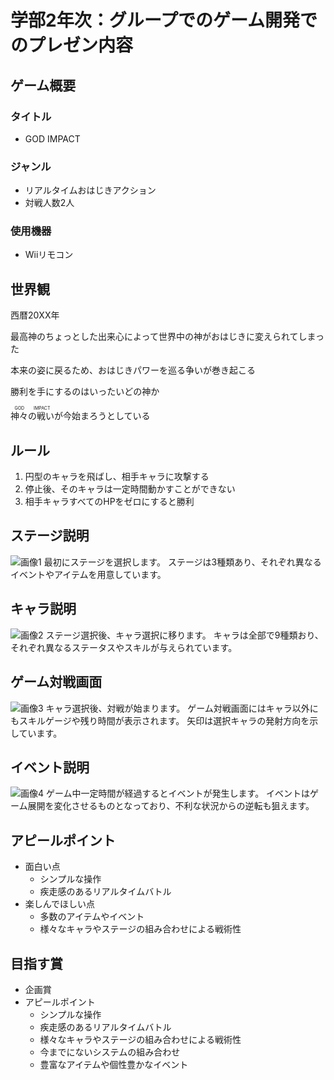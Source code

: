 # 学部2年次：グループでのゲーム開発でのプレゼン内容
## ゲーム概要
### タイトル
- GOD IMPACT
### ジャンル
- リアルタイムおはじきアクション
- 対戦人数2人
### 使用機器
- Wiiリモコン
## 世界観
西暦20XX年

最高神のちょっとした出来心によって世界中の神がおはじきに変えられてしまった

本来の姿に戻るため、おはじきパワーを巡る争いが巻き起こる

勝利を手にするのはいったいどの神か

<ruby>神々の戦い<rp>（</rp><rt>GOD IMPACT</rt><rp>）</rp></ruby>が今始まろうとしている

## ルール
1. 円型のキャラを飛ばし、相手キャラに攻撃する
1. 停止後、そのキャラは一定時間動かすことができない
1. 相手キャラすべてのHPをゼロにすると勝利
## ステージ説明
![画像1](https://github.com/c612335023/B2_GameCreation/assets/156674519/0d919537-a0b3-43d6-a668-ab819239808e)
最初にステージを選択します。
ステージは3種類あり、それぞれ異なるイベントやアイテムを用意しています。
## キャラ説明
![画像2](https://github.com/c612335023/B2_GameCreation/assets/156674519/cbe98b95-dc37-4214-8fed-8292df723d5e)
ステージ選択後、キャラ選択に移ります。
キャラは全部で9種類おり、それぞれ異なるステータスやスキルが与えられています。
## ゲーム対戦画面
![画像3](https://github.com/c612335023/B2_GameCreation/assets/156674519/f631f760-c016-491e-947e-23534e493067)
キャラ選択後、対戦が始まります。
ゲーム対戦画面にはキャラ以外にもスキルゲージや残り時間が表示されます。
矢印は選択キャラの発射方向を示しています。
## イベント説明
![画像4](https://github.com/c612335023/B2_GameCreation/assets/156674519/3bfe69dd-2891-41a9-be89-3feb5e85ee64)
ゲーム中一定時間が経過するとイベントが発生します。
イベントはゲーム展開を変化させるものとなっており、不利な状況からの逆転も狙えます。
## アピールポイント
- 面白い点
    - シンプルな操作
    - 疾走感のあるリアルタイムバトル
- 楽しんでほしい点
    - 多数のアイテムやイベント
    - 様々なキャラやステージの組み合わせによる戦術性
## 目指す賞
- 企画賞
- アピールポイント
    - シンプルな操作
    - 疾走感のあるリアルタイムバトル
    - 様々なキャラやステージの組み合わせによる戦術性
    - 今までにないシステムの組み合わせ
    - 豊富なアイテムや個性豊かなイベント